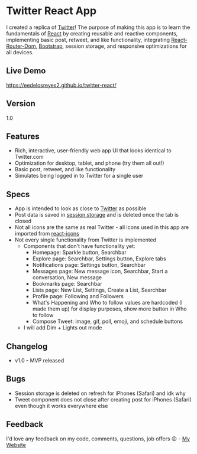 # Twitter React App

I created a replica of [Twitter](https://twitter.com/)! The purpose of making this app is to learn the fundamentals of [React](https://reactjs.org/) by creating reusable and reactive components, implementing basic post, retweet, and like functionality, integrating [React-Router-Dom](https://www.npmjs.com/package/react-router-dom), [Bootstrap](https://www.npmjs.com/package/react-router-dom), session storage, and responsive optimizations for all devices.

## Live Demo

https://eedelosreyes2.github.io/twitter-react/

## Version

1.0

## Features
- Rich, interactive, user-friendly web app UI that looks identical to Twitter.com
- Optimization for desktop, tablet, and phone (try them all out!)
- Basic post, retweet, and like functionality
- Simulates being logged in to Twitter for a single user

## Specs

-   App is intended to look as close to [Twitter](https://twitter.com/) as possible
-   Post data is saved in [session storage](https://developer.mozilla.org/en-US/docs/Web/API/Window/sessionStorage) and is deleted once the tab is closed
-   Not all icons are the same as real Twitter - all icons used in this app are imported from [react-icons](https://react-icons.github.io/react-icons/)
-   Not every single functionality from Twitter is implemented
    -   Components that don't have functionality yet:
        -   Homepage: Sparkle button, Searchbar
        -   Explore page: Searchbar, Settings button, Explore tabs
        -   Notifications page: Settings button, Searchbar
        -   Messages page: New message icon, Searchbar, Start a conversation, New message
        -   Bookmarks page: Searchbar
        -   Lists page: New List, Settings, Create a List, Searchbar
        -   Profile page: Following and Followers
        -   What's Happening and Who to follow values are hardcoded (I made them up) for display purposes, show more button in Who to follow
        -   Compose Tweet: image, gif, poll, emoji, and schedule buttons
    -   I will add Dim + Lights out mode

## Changelog

-   v1.0 - MVP released

## Bugs

- Session storage is deleted on refresh for iPhones (Safari) and idk why
- Tweet component does not close after creating post for iPhones (Safari) even though it works everywhere else

## Feedback

I'd love any feedback on my code, comments, questions, job offers 😉 - [My Website](https://eedelosreyes2.github.io)
